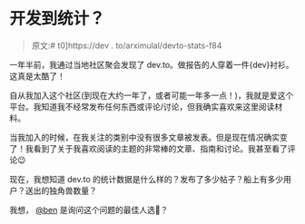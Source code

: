 # 开发到统计？

> 原文:# t0]https://dev . to/arximulal/devto-stats-f84

一年半前，我通过当地社区聚会发现了 dev.to。做报告的人穿着一件{dev}衬衫。这真是太酷了！

自从我加入这个社区(到现在大约一年了，或者可能一年多一点！)，我就是爱这个平台。我知道我不经常发布任何东西或评论/讨论，但我确实喜欢来这里阅读材料。

当我加入的时候，在我关注的类别中没有很多文章被发表。但是现在情况确实变了！我看到了关于我喜欢阅读的主题的非常棒的文章、指南和讨论。我甚至看了评论😉

现在，我想知道 dev.to 的统计数据是什么样的？发布了多少帖子？船上有多少用户？送出的独角兽数量？

我想， [@ben](https://dev.to/ben) 是询问这个问题的最佳人选🙌？